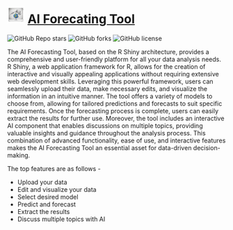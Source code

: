 # <img src="https://github.com/Soumyadipta2020/forecasting_tool/blob/main/forecasting_tool/www/brand_logo.png" width="40"> [AI Forecating Tool](https://soumyadipta-das-stat.shinyapps.io/forecasting_tool_new/)

![GitHub Repo stars](https://img.shields.io/github/stars/Soumyadipta2020/forecasting_tool?style=social)
![GitHub forks](https://img.shields.io/github/forks/Soumyadipta2020/forecasting_tool?style=social)
![GitHub license](https://img.shields.io/github/license/Soumyadipta2020/forecasting_tool)

The AI Forecasting Tool, based on the R Shiny architecture, provides a comprehensive and user-friendly platform for all your data analysis needs. R Shiny, a web application framework for R, allows for the creation of interactive and visually appealing applications without requiring extensive web development skills. Leveraging this powerful framework, users can seamlessly upload their data, make necessary edits, and visualize the information in an intuitive manner. The tool offers a variety of models to choose from, allowing for tailored predictions and forecasts to suit specific requirements. Once the forecasting process is complete, users can easily extract the results for further use. Moreover, the tool includes an interactive AI component that enables discussions on multiple topics, providing valuable insights and guidance throughout the analysis process. This combination of advanced functionality, ease of use, and interactive features makes the AI Forecasting Tool an essential asset for data-driven decision-making.

The top features are as follows -
* Upload your data
* Edit and visualize your data
* Select desired model
* Predict and forecast
* Extract the results
* Discuss multiple topics with AI
